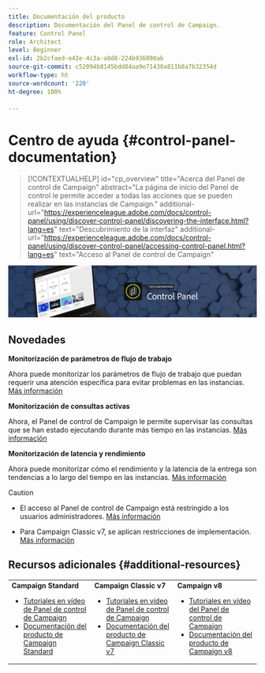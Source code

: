 ```yaml
---
title: Documentación del producto
description: Documentación del Panel de control de Campaign.
feature: Control Panel
role: Architect
level: Beginner
exl-id: 2b2cfaed-e42e-4c3a-a8d8-224b936890ab
source-git-commit: c52094b8145bdd84aa9e71430a811b8a7b32354d
workflow-type: ht
source-wordcount: '220'
ht-degree: 100%

---
```


# Centro de ayuda {#control-panel-documentation}

>[!CONTEXTUALHELP]
>id="cp_overview"
>title="Acerca del Panel de control de Campaign"
>abstract="La página de inicio del Panel de control le permite acceder a todas las acciones que se pueden realizar en las instancias de Campaign."
>additional-url="https://experienceleague.adobe.com/docs/control-panel/using/discover-control-panel/discovering-the-interface.html?lang=es" text="Descubrimiento de la interfaz"
>additional-url="https://experienceleague.adobe.com/docs/control-panel/using/discover-control-panel/accessing-control-panel.html?lang=es" text="Acceso al Panel de control de Campaign"

![](assets/do-not-localize/banner.png)

## Novedades

**Monitorización de parámetros de flujo de trabajo**

Ahora puede monitorizar los parámetros de flujo de trabajo que puedan requerir una atención específica para evitar problemas en las instancias. [Más información](performance-monitoring/using/workflow-monitoring.md)


**Monitorización de consultas activas**

Ahora, el Panel de control de Campaign le permite supervisar las consultas que se han estado ejecutando durante más tiempo en las instancias. [Más información](performance-monitoring/using/database-active-queries.md)

**Monitorización de latencia y rendimiento**

Ahora puede monitorizar cómo el rendimiento y la latencia de la entrega son tendencias a lo largo del tiempo en las instancias. [Más información](performance-monitoring/using/thoughputs-latencies.md)


>[!CAUTION]
>
>* El acceso al Panel de control de Campaign está restringido a los usuarios administradores. [Más información](https://experienceleague.adobe.com/docs/control-panel/using/discover-control-panel/managing-permissions.html?lang=es#discover-control-panel)
>
>* Para Campaign Classic v7, se aplican restricciones de implementación. [Más información](faq.md#v7-restrictions)


## Recursos adicionales {#additional-resources}

<table>
    <tr>
        <td><b>Campaign Standard</b><br/>
        <ul>
            <li><a href="https://experienceleague.adobe.com/docs/campaign-standard-learn/control-panel/control-panel-overview.html?lang=es">Tutoriales en vídeo de Panel de control de Campaign</a></li>
            <li><a href="https://experienceleague.adobe.com/docs/campaign-standard/using/campaign-standard-home.html?lang=es">Documentación del producto de Campaign Standard</a></li>
        </ul>
        </td>
        <td><b>Campaign Classic v7</b><br/>
        <ul>
            <li><a href="https://experienceleague.adobe.com/docs/campaign-classic-learn/control-panel/control-panel-overview.html?lang=es">Tutoriales en vídeo de Panel de control de Campaign</a></li>
            <li><a href="https://experienceleague.adobe.com/docs/campaign-classic/using/campaign-classic-home.html?lang=es">Documentación del producto de Campaign Classic v7</a></li>
        </ul>
        </td>
        <td><b>Campaign v8</b><br/>
        <ul>
            <li><a href="https://experienceleague.adobe.com/docs/campaign-learn/control-panel/control-panel-overview.html?lang=es">Tutoriales en vídeo del Panel de control de Campaign</a></li>
            <li><a href="https://experienceleague.adobe.com/docs/campaign/campaign-v8/campaign-home.html?lang=es">Documentación del producto de Campaign v8</a></li>
        </ul>
        </td>
    </tr>
</table>
